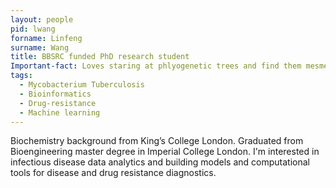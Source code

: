 ```yaml
---
layout: people
pid: lwang
forname: Linfeng
surname: Wang
title: BBSRC funded PhD research student
Important-fact: Loves staring at phlyogenetic trees and find them mesmerising. 
tags: 
  - Mycobacterium Tuberculosis 
  - Bioinformatics 
  - Drug-resistance 
  - Machine learning
---
```

Biochemistry background from King’s College London. Graduated from Bioengineering master degree in Imperial College London. 
I'm interested in infectious disease data analytics and building models and computational tools for disease and drug resistance diagnostics.